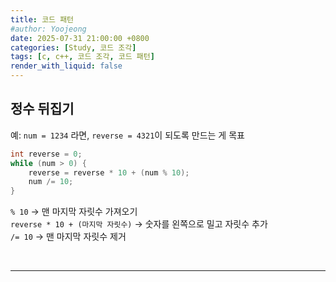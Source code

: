 ```yaml
---
title: 코드 패턴
#author: Yoojeong
date: 2025-07-31 21:00:00 +0800
categories: [Study, 코드 조각]
tags: [c, c++, 코드 조각, 코드 패턴]
render_with_liquid: false
---
```


## 정수 뒤집기  
예: `num = 1234` 라면, `reverse = 4321`이 되도록 만드는 게 목표  

```cpp
int reverse = 0;
while (num > 0) {
    reverse = reverse * 10 + (num % 10);
    num /= 10;
}
```

`% 10` → 맨 마지막 자릿수 가져오기  
`reverse * 10 + (마지막 자릿수)` → 숫자를 왼쪽으로 밀고 자릿수 추가  
`/= 10` → 맨 마지막 자릿수 제거  

<br>

---
